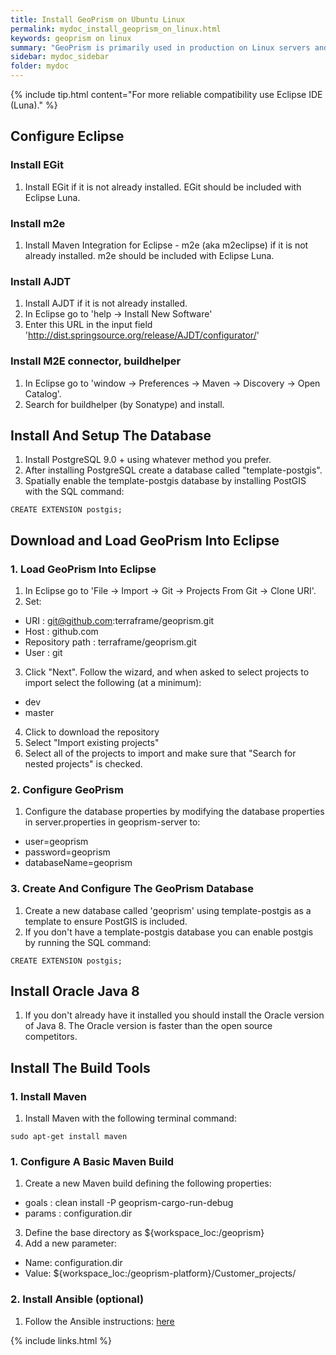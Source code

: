 ```yaml
---
title: Install GeoPrism on Ubuntu Linux
permalink: mydoc_install_geoprism_on_linux.html
keywords: geoprism on linux
summary: "GeoPrism is primarily used in production on Linux servers and so works well in a Linux development environment as well."
sidebar: mydoc_sidebar
folder: mydoc
---
```


{% include tip.html content="For more reliable compatibility use Eclipse IDE (Luna)." %}

## Configure Eclipse

### Install EGit
1. Install EGit if it is not already installed. EGit should be included with Eclipse Luna.

### Install m2e
1. Install Maven Integration for Eclipse - m2e (aka m2eclipse) if it is not already installed.  m2e should be included with Eclipse Luna.

### Install AJDT
1. Install AJDT if it is not already installed.
2. In Eclipse go to 'help -> Install New Software'
3.  Enter this URL in the input field 'http://dist.springsource.org/release/AJDT/configurator/'

### Install M2E connector, buildhelper
1. In Eclipse go to 'window -> Preferences -> Maven -> Discovery -> Open Catalog'.
2. Search for buildhelper (by Sonatype) and install.

## Install And Setup The Database

1.  Install PostgreSQL 9.0 + using whatever method you prefer.
2.  After installing PostgreSQL create a database called "template-postgis".  
3.  Spatially enable the template-postgis database by installing PostGIS with the SQL command:

```
CREATE EXTENSION postgis;
```

## Download and Load GeoPrism Into Eclipse
<!-- ### 1. Download RunwaySDK

1.  Download or clone the RunwaySDK project from the [Github repo](https://github.com/terraframe/Runway-SDK.git).
2.  Import RunwaySDK into you Eclipse environment.

### 2. Download RunwaySDK-GIS

1.  Download or clone the RunwaySDK-GIS project from the [Github repo](https://github.com/terraframe/Runway-SDK-GIS.git).
2.  Import RunwaySDK-GIS into you Eclipse environment. -->

### 1. Load GeoPrism Into Eclipse

1.  In Eclipse go to 'File -> Import -> Git -> Projects From Git -> Clone URI'.
2.  Set:
*  URI : git@github.com:terraframe/geoprism.git
*  Host : github.com
*  Repository path : terraframe/geoprism.git
*  User : git
3.  Click "Next".  Follow the wizard, and when asked to select projects to import select the following (at a minimum):
*  dev
*  master
4.  Click to download the repository
5.  Select "Import existing projects"
6.  Select all of the projects to import and make sure that "Search for nested projects" is checked.

### 2. Configure GeoPrism
1.  Configure the database properties by modifying the database properties in server.properties in geoprism-server to:
*  user=geoprism
*  password=geoprism
*  databaseName=geoprism

### 3. Create And Configure The GeoPrism Database
1.  Create a new database called 'geoprism' using template-postgis as a template to ensure PostGIS is included.
2.  If you don't have a template-postgis database you can enable postgis by running the SQL command:

```
CREATE EXTENSION postgis;
```

## Install Oracle Java 8

1.  If you don't already have it installed you should install the Oracle version of Java 8.  The Oracle version is faster than the open source competitors.

## Install The Build Tools

### 1. Install Maven

1.  Install Maven with the following terminal command:

```
sudo apt-get install maven
```

### 1. Configure A Basic Maven Build
1.  Create a new Maven build defining the following properties:
*  goals : clean install -P geoprism-cargo-run-debug
*  params : configuration.dir
3. Define the base directory as ${workspace_loc:/geoprism}
2. Add a new parameter:
* Name: configuration.dir
* Value: ${workspace_loc:/geoprism-platform}/Customer_projects/<Project Config Directory>

### 2. Install Ansible (optional)

1. Follow the Ansible instructions: [here](http://docs.ansible.com/ansible/intro_installation.html)



{% include links.html %}
